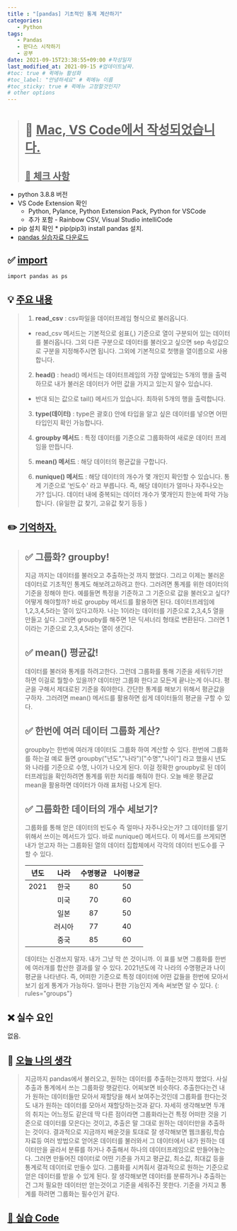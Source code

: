 ```yaml
---
title : "[pandas] 기초적인 통계 계산하기"
categories:
   - Python
tags:
   - Pandas
   - 판다스 시작하기
   - 공부
date: 2021-09-15T23:38:55+09:00 #작성일자
last_modified_at: 2021-09-15 #업데이트날짜.
#toc: true # 퀵메뉴 활성화
#toc_label: "안녕하세요" # 퀵메뉴 이름
#toc_sticky: true # 퀵메뉴 고정할것인지?
# other options
---
```


 > # 📜 <u>Mac, VS Code에서 작성되었습니다.</u> 
 > ## <u>📌 체크 사항</u> 
 * python 3.8.8 버전
 *  VS Code Extension 확인
	* Python, Pylance, Python Extension Pack, Python for VSCode
 	* 추가 포함 - Rainbow CSV, Visual Studio intelliCode
 *   pip 설치 확인
 	* pip(pip3) install pandas 설치. 
 * [pandas 실습자료 다운로드](https://github.com/easysIT/doit_pandas)
 
 
## ✅ <u>import</u>
	import pandas as ps

## 💡 <u>주요 내용</u> 
> 1. **read_csv** : csv파일을 데이터프레임 형식으로 불러옵니다.
>  * read_csv 메서드는 기본적으로 쉼표(,) 기준으로 열이 구분되어 있는 데이터를 불러옵니다.
> 그외 다른 구분으로 데이터를 불러오고 싶으면 sep 속성값으로 구분을 지정해주시면 됩니다.
> 그외에 기본적으로 첫행을 열이름으로 사용합니다.
> 2. **head()** : head() 메서드는 데이터프레임의 가장 앞에있는 5개의 행을 출력하므로 내가 불러온 데이터가 어떤 값을 가지고 있는지 알수 있습니다.
> 	* 반대 되는 값으로 tail() 메서드가 있습니다. 최하위 5개의 행을 출력합니다.
> 3. **type(데이터)** : type은 괄호() 안에 타입을 알고 싶은 데이터를 넣으면 어떤 타입인지 확인 가능합니다.
> 4. **groupby 메서드** : 특정 데이터를 기준으로 그룹화하여 새로운 데이터 프레임을 만듭니다. 
>   
> 5. **mean() 메서드** : 해당 데이터의 평균값을 구합니다.
>   
> 6. **nunique() 메서드** : 해당 데이터의 개수가 몇 개인지 확인할 수 있습니다. 통계 기준으로 '빈도수' 라고 부릅니다. 즉, 해당 데이터가 얼마나 자주나오는가? 입니다. 데이터 내에 중복되는 데이터 개수가 몇개인지 한눈에 파악 가능합니다. (유일한 값 찾기, 고유값 찾기 등등 )

## ✏️ <u>기억하자. </u>
> ## ✅ 그룹화? groupby!
> 지금 까지는 데이터를 불러오고 추출하는것 까지 했었다. 그리고 이제는 불러온 데이터로 기초적인 통계도 해보려고하려고 한다. 그러려면 통계를 위한 데이터의 기준을 정해야 한다.
> 예를들면 특정을 기준하고 그 기준으로 값을 불러오고 싶다? 어떻게 해야할까?
> 바로 groupby 메서드를 활용하면 된다.
> 데이터프레임에 1,2,3,4,5라는 열이 있다고하자.
> 나는 1이라는 데이터를 기준으로 2,3,4,5 열을 만들고 싶다. 그러면 groupby를 해주면 1은 딕셔너리 형태로 변환된다.
> 그러면 1이라는 기준으로 2,3,4,5라는 열이 생긴다.
> 
> ## ✅ mean() 평균값!
> 데이터를 불러와 통계를 하려고한다. 그런데 그룹화를 통해 기준을 세워두기만 하면 이걸로 뭘할수 있을까? 데이터만 그룹화 한다고 모든게 끝나는게 아니다. 평균을 구해서 제대로된 기준을 줘야한다.  간단한 통계를 해보기 위해서 평균값을 구하자. 그러려면 mean() 메서드를 활용하면 쉽게 데이터들의 평균을 구할 수 있다.
> 
> ## ✅ 한번에 여러 데이터 그룹화 계산?
> groupby는 한번에 여러개 데이터도 그룹화 하여 계산할 수 있다.
> 한번에 그룹화를 하는걸 예로 들면 groupby("년도","나라")["수명","나이"] 라고 했을시
> 년도와 나라를 기준으로 수명, 나이가 나오게 된다. 이걸 정확한 groupby로 된 데이터프레임을 확인하려면 통계를 위한 처리를 해줘야 한다. 오늘 배운 평균값 mean을 활용하면 데이터가 아래 표처럼 나오게 된다.
>
> ## ✅ 그룹화한 데이터의 개수 세보기?
> 그룹화를 통해 얻은 데이터의 빈도수 즉 얼마나 자주나오는가? 그 데이터를 알기 위해서 쓰이는 메서드가 있다. 바로 nunique() 메서드다. 이 메서드를 쓰게되면 내가 얻고자 하는 그룹화된 열의 데이터 집합체에서 각각의 데이터 빈도수를 구할 수 있다.
> 
>| 년도 | 나라 | 수명평균 | 나이평균
> |:---:|:---:|:---:|:---:| 
> | 2021 | 한국  | 80 | 50
> |  | 미국  | 70 | 60
> |  | 일본  | 87 | 50
> |  | 러시아  | 77 | 40
> |  | 중국 | 85 | 60
> 
> 데이터는 신경쓰지 말자. 내가 그냥 막 쓴 것이니까.
> 이 표를 보면 그룹화를 한번에 여러개를 합산한 결과를 알 수 있다.
> 2021년도에 각 나라의 수명평균과 나이평균을 나타낸다. 즉, 어떠한 기준으로 특정 데이터에 어떤 값들을 한번에 모아서 보기 쉽게 통계가 가능하다. 얼마나 편한 기능인지 계속 써보면 알 수 있다.
>{: rules="groups"}

## ❌ 실수 요인
없음.

## 💭 <u>오늘 나의 생각</u>
> 지금까지 pandas에서 불러오고, 원하는 데이터를 추출하는것까지 했었다. 
> 사실 추출과 통계에서 쓰는 그룹화랑 햇갈린다. 어찌보면 비슷하다.
> 추출한다는건 내가 원하는 데이터들만 모아서 재할당을 해서 보여주는것인데
> 그룹화를 한다는것도 내가 원하는 데이터를 모아서 재할당하는것과 같다.
> 자세히 생각해보면 두개의 취지는 어느정도 같은데 딱 다른 점이라면 그룹화라는건 특정 어떠한 것을 기준으로 데이터를
> 모은다는 것이고, 추출은 말 그대로 원하는 데이터만을 추출하는 것이다. 
> 결과적으로 지금까지 배운것을 토대로 잘 생각해보면 웹크롤링,학습자료등 여러 방법으로 얻어온 데이터를 불러와서 그 데이터에서 내가 원하는 데이터만을 골라서 분류를 하거나 추출해서 하나의 데이터프레임으로 만들어놓는다. 그러면 만들어진 데이터로 어떤 기준을 가지고 평균값, 최소값, 최대값 등을 통계로적 데이터로 만들수 있다. 그룹화를 시켜줘서 결과적으로 원하는 기준으로 얻은 데이터를 받을 수 있게 된다. 잘 생각해보면 데이터를 분류하거나 추출하는건 그저 필요한 데이터만 얻는것이고 기준을 세워주진 못한다. 기준을 가지고 통계를 하려면 그룹화는 필수인거 같다.

## <u>📖 <u>실습 Code</u>
<script src="https://gist.github.com/Cononi/1f13ee79bc054129f5427132c680cf55.js"></script>